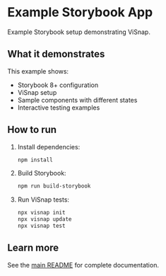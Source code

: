 # Example Storybook App

Example Storybook setup demonstrating ViSnap.

## What it demonstrates

This example shows:
- Storybook 8+ configuration
- ViSnap setup
- Sample components with different states
- Interactive testing examples

## How to run

1. Install dependencies:
   ```bash
   npm install
   ```

2. Build Storybook:
   ```bash
   npm run build-storybook
   ```

3. Run ViSnap tests:
   ```bash
   npx visnap init
   npx visnap update
   npx visnap test
   ```

## Learn more

See the [main README](../../README.md) for complete documentation.
